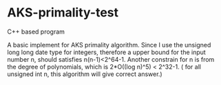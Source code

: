 # AKS-primality-test
C++ based program

A basic implement for AKS primality algorithm. Since I use the unsigned long long date type for integers, therefore a upper bound for the input number n, should satisfies n(n-1)<2^64-1. Another constrain for n is from the degree of polynomials, which is 2*O((log n)^5) < 2^32-1. ( for all unsigned int n, this algorithm will give correct answer.)
